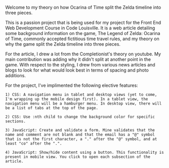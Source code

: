 Welcome to my theory on how Ocarina of Time split the Zelda timeline into three pieces.

This is a passion project that is being used for my project for the Front End Web Development Course in Code Louisville. It is a web article detailing some background information on the game, The Legend of Zelda: Ocarina of Time, commonly accepted fictitious time travel rules, and my theory on why the game split the Zelda timeline into three pieces.

For the article, I drew a lot from the Completionist's theory on youtube. My main contribution was adding why it didn't split at another point in the game. With respect to the styling, I drew from various news articles and blogs to look for what would look 
best in terms of spacing and photo additions.


For the project, I've implimented the following elective features:

    1) CSS: A navigation menu in tablet and desktop views (yet to come, I'm wrapping up the mobile design first). In a tablet view, the navigation menu will be a hamburger menu. In desktop view, there will be a list of tabs at the top of the page.
    
    2) CSS: Use :nth child to change the background color for specific sections.

    3) JavaScript: Create and validate a form. Mine validates that the name and comment are not blank and that the email has a "@" symbol that is not the first character, a "." after the "@" symbol, and at least "co" after the ".".

    4) JavaScript: Show/hide content using a button. This functionality is present in mobile view. You click to open each subsection of the article.
